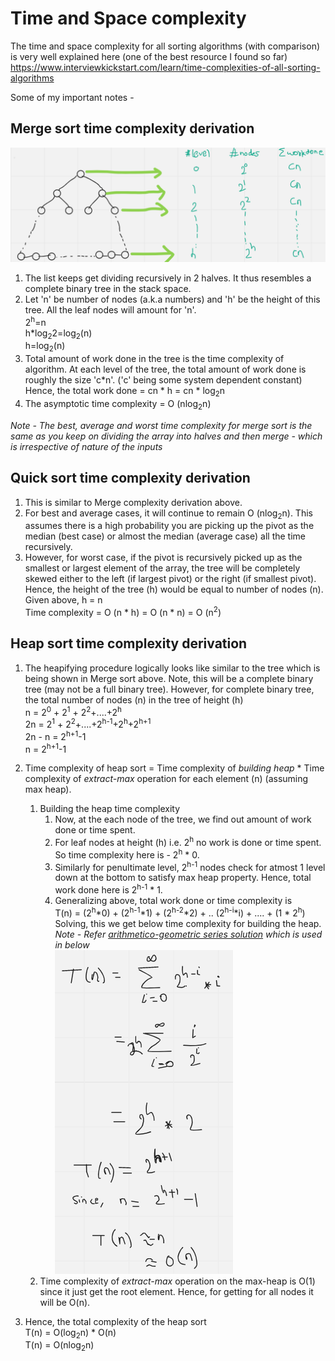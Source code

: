 # Time and Space complexity
The time and space complexity for all sorting algorithms (with comparison) is very well explained here (one of the best resource I found so far)<br> https://www.interviewkickstart.com/learn/time-complexities-of-all-sorting-algorithms

Some of my important notes - 

## Merge sort time complexity derivation
![](images/merge-sort-complexity.png)
1. The list keeps get dividing recursively in 2 halves. It thus resembles a complete binary tree in the stack space.
2.  Let 'n' be number of nodes (a.k.a numbers) and 'h' be the height of this tree. All the leaf nodes will amount for 'n'.<br>
    2<sup>h</sup>=n<br>
    h*log<sub>2</sub>2=log<sub>2</sub>(n)<br>
    h=log<sub>2</sub>(n)
3. Total amount of work done in the tree is the time complexity of algorithm. At each level of the tree, the total amount of work done is roughly the size 'c*n'. ('c' being some system dependent constant) <br> 
Hence, the total work done = cn * h = cn * log<sub>2</sub>n
4. The asymptotic time complexity = O (nlog<sub>2</sub>n)

*Note - The best, average and worst time complexity for merge sort is the same as you keep on dividing the array into halves and then merge - which is irrespective of nature of the inputs*

## Quick sort time complexity derivation
1. This is similar to Merge complexity derivation above.
2. For best and average cases, it will continue to remain O (nlog<sub>2</sub>n). This assumes there is a high probability you are picking up the pivot as the median (best case) or almost the median (average case) all the time recursively.
3. However, for worst case, if the pivot is recursively picked up as the smallest or largest element of the array, the tree will be completely skewed either to the left (if largest pivot) or the right (if smallest pivot). Hence, the height of the tree (h) would be equal to number of nodes (n). <br>
   Given above, h = n <br>
   Time complexity = O (n * h) = O (n * n) = O (n<sup>2</sup>)

## Heap sort time complexity derivation
1. The heapifying procedure logically looks like similar to the tree which is being shown in Merge sort above. Note, this will be a complete binary tree (may not be a full binary tree). However, for complete binary tree, the total number of nodes (n) in the tree of height (h)<br>
   n = 2<sup>0</sup> + 2<sup>1</sup> + 2<sup>2</sup>+....+2<sup>h</sup><br>
   2n = 2<sup>1</sup> + 2<sup>2</sup>+....+2<sup>h-1</sup>+2<sup>h</sup>+2<sup>h+1</sup><br>
   2n - n = 2<sup>h+1</sup>-1<br>
   n = 2<sup>h+1</sup>-1<br>
2. Time complexity of heap sort = Time complexity of *building heap* * Time complexity of *extract-max* operation for each element (n) (assuming max heap). 
   1. Building the heap time complexity
      1. Now, at the each node of the tree, we find out amount of work done or time spent. 
      2. For leaf nodes at height (h) i.e. 2<sup>h</sup> no work is done or time spent. So time complexity here is - 2<sup>h</sup> * 0.
      3. Similarly for penultimate level, 2<sup>h-1</sup> nodes check for atmost 1 level down at the bottom to satisfy max heap property. Hence, total work done here is 2<sup>h-1</sup> * 1. <br>
      4. Generalizing above, total work done or time complexity is<br>
   T(n) = (2<sup>h</sup>*0) + (2<sup>h-1</sup>*1) +  (2<sup>h-2</sup>*2) + .. (2<sup>h-i</sup>*i) + .... + (1 * 2<sup>h</sup>)<br>
   Solving, this we get below time complexity for building the heap.<br>
   *Note - Refer [arithmetico-geometric series solution](../mathematics.md#arithmetico-geometric-series) which is used in below*<br>
    ![](images/build-heap.PNG)
   2. Time complexity of *extract-max* operation on the max-heap is O(1) since it just get the root element. Hence, for getting for all nodes it will be O(n).

3. Hence, the total complexity of the heap sort<br>
   T(n) = O(log<sub>2</sub>n) * O(n)<br>
   T(n) = O(nlog<sub>2</sub>n)

   
    

